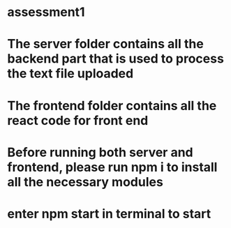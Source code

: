 # assessment1

# The server folder contains all the backend part that is used to process the text file uploaded
# The frontend folder contains all the react code for front end

# Before running both server and frontend, please run npm i to install all the necessary modules
# enter npm start in terminal to start

